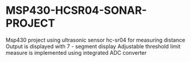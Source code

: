 # MSP430-HCSR04-SONAR-PROJECT

Msp430 project using ultrasonic sensor hc-sr04 for measuring distance
Output is displayed with 7 - segment display
Adjustable threshold limit measure is implemented using integrated ADC converter  
 
